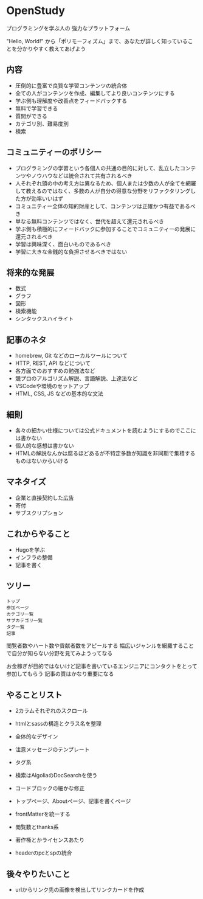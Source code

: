 # OpenStudy

プログラミングを学ぶ人の
強力なプラットフォーム

"Hello, World!" から「ポリモーフィズム」まで、あなたが詳しく知っていることを分かりやすく教えてあげよう

## 内容

- 圧倒的に豊富で良質な学習コンテンツの統合体
- 全ての人がコンテンツを作成、編集してより良いコンテンツにする
- 学ぶ側も理解度や改善点をフィードバックする
- 無料で学習できる
- 質問ができる
- カテゴリ別、難易度別
- 検索

## コミュニティーのポリシー

- プログラミングの学習という各個人の共通の目的に対して、乱立したコンテンツやノウハウなどは統合されて共有されるべき
- 人それぞれ頭の中の考え方は異なるため、個人または少数の人が全てを網羅して教えるのではなく、多数の人が自分の得意な分野をリファクタリングした方が効率いいはず
- コミュニティー全体の知的財産として、コンテンツは正確かつ有益であるべき
- 単なる無料コンテンツではなく、世代を超えて還元されるべき
- 学ぶ側も積極的にフィードバックに参加することでコミュニティーの発展に還元されるべき
- 学習は興味深く、面白いものであるべき
- 学習に大きな金銭的な負担させるべきではない

## 将来的な発展

- 数式
- グラフ
- 図形
- 検索機能
- シンタックスハイライト

## 記事のネタ

- homebrew, Git などのローカルツールについて
- HTTP, REST, API などについて
- 各方面でのおすすめの勉強法など
- 競プロのアルゴリズム解説、言語解説、上達法など
- VSCodeや環境のセットアップ
- HTML, CSS, JS などの基本的な文法

## 細則

- 各々の細かい仕様については公式ドキュメントを読むようにするのでここには書かない
- 個人的な感想は書かない
- HTMLの解説なんかは腐るほどあるが不特定多数が知識を非同期で集積するものはないからいける

## マネタイズ

- 企業と直接契約した広告
- 寄付
- サブスクリプション

## これからやること

- Hugoを学ぶ
- インフラの整備
- 記事を書く

## ツリー

    トップ
    参加ページ
    カテゴリ一覧
    サブカテゴリ一覧
    タグ一覧
    記事

閲覧者数やハート数や貢献者数をアピールする
幅広いジャンルを網羅することで自分が知らない分野を見てみようってなる

お金稼ぎが目的ではないけど記事を書いているエンジニアにコンタクトをとって参加してもらう
記事の質はかなり重要になる

## やることリスト

- 2カラムそれぞれのスクロール
- htmlとsassの構造とクラス名を整理
- 全体的なデザイン
- 注意メッセージのテンプレート

- タグ系
- 検索はAlgoliaのDocSearchを使う
- コードブロックの細かな修正
- トップページ、Aboutページ、記事を書くページ
- frontMatterを統一する
- 閲覧数とthanks系
- 著作権とかライセンスあたり
- headerのpcとspの統合


## 後々やりたいこと

- urlからリンク先の画像を検出してリンクカードを作成